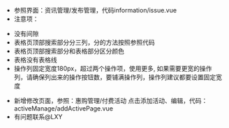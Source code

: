 * 参照界面：资讯管理/发布管理，代码information/issue.vue
* 注意项：
- 没有间隙
- 表格页顶部搜索部分分三列，分的方法按照参照代码
- 表格页顶部搜索部分和表格部分区分颜色
- 表格没有表格线
- 操作列固定宽度180px，超过两个操作项，使用更多, 如果需要更宽的操作列，请确保列出来的操作按钮数，要铺满操作列，操作列建议都要设置固定宽度
* 新增修改页面，参照：惠购管理/付费活动 点击添加活动、编辑，代码：activeManage/addActivePage.vue
* 有问题联系@LXY